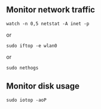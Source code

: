 ## Monitor network traffic
```watch -n 0,5 netstat -A inet -p```

or

```sudo iftop -e wlan0```

or

```sudo nethogs```

## Monitor disk usage

```sudo iotop -aoP```
